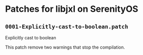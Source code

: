 # Patches for libjxl on SerenityOS

## `0001-Explicitly-cast-to-boolean.patch`

Explicitly cast to boolean

This patch remove two warnings that stop the compilation.


